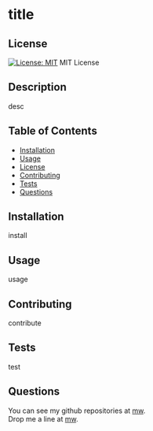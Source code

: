 # title

## License
[![License: MIT](https://img.shields.io/badge/License-MIT-yellow.svg)](https://opensource.org/licenses/MIT)
MIT License

## Description
desc

## Table of Contents
- [Installation](#installation)
- [Usage](#usage)
- [License](#license)
- [Contributing](#contributing)
- [Tests](#tests)
- [Questions](#questions)

## Installation
install

## Usage
usage

## Contributing
contribute

## Tests
test

## Questions
You can see my github repositories at [mw](https://github.com/mw/).  
Drop me a line at [mw](mailto:mw).